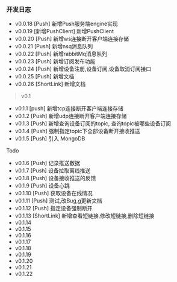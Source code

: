 ### 开发日志
- v0.0.18  [Push] 新增Push服务端engine实现
- v0.0.19  [新增PushClient] 新增PushClient
- v0.0.20  [Push] 新增ws连接断开客户端连接存储
- v0.0.21  [Push] 新增nsq消息队列
- v0.0.22  [Push] 新增rabbitMq消息队列
- v0.0.23  [Push] 新增订阅发布功能
- v0.0.24  [Push] 新增设备注册,设备订阅,设备取消订阅接口
- v0.0.25  [Push] 新增文档
- v0.0.26  [ShortLink] 新增文档

> v0.1
- v0.1.1  [push] 新增tcp连接断开客户端连接存储
- v0.1.2  [Push] 新增udp连接断开客户端连接存储
- v0.1.3  [Push] 新增查询设备订阅的topic, 查询topic被哪些设备订阅
- v0.1.4  [Push] 强制指定topic下全部设备断开接收推送
- v0.1.5  [Push] 引入 MongoDB

Todo
- v0.1.6  [Push] 记录推送数据
- v0.1.7  [Push] 设备拉取离线推送
- v0.1.8  [Push] 设备接收推送的反馈
- v0.1.9  [Push] 设备心跳
- v0.1.10 [Push] 获取设备在线情况
- v0.1.11 [Push] 测试,改Bug,g更新文档
- v0.1.12 [Push] 指定设备强制断开
- v0.1.13 [ShortLink] 新增查看短链接,修改短链接,删除短链接
- v0.1.14 
- v0.1.15 
- v0.1.16 
- v0.1.17
- v0.1.18
- v0.1.19 
- v0.1.20
- v0.1.21
- v0.1.22
